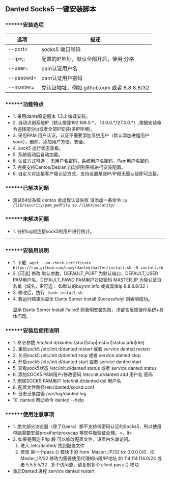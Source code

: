 <h2>Danted Socks5 一键安装脚本</h2>
<h3>******安装选项</h3>

| 选项 | 描述 |
| ----- | ----- |
| --port= | socks5 端口号码 |
| --ip=;; | 配置的IP地址，默认全部开启，使用;分格 |
| --user= | pam认证用户名 |
| --passwd= | pam认证用户密码|
| --master= | 免认证地址，例如 github.com 或者 8.8.8.8/32 |
    
<h3>******功能特点</h3>
<ul>
<li>1. 采用dante稳定版本 1.3.2 编译安装。</li>
<li>2. 自动识别系统IP（默认排除192.168.0.*， 10.0.0.*,127.0.0.*）,根据安装命令选择部分Ip或者全部IP安装(多IP环境)。</li>
<li>3. 采用PAM 用户认证，认证不需要添加系统用户（默认添加进程用户sock），删除、添加用户方便，安全。</li>
<li>4. sock5 运行状态查看。</li>
<li>5. 系统启动后自动加载。</li>
<li>6. 认证方式可选： 无用户名密码，系统用户名密码，Pam用户名密码</li>
<li>7. 完美支持Centos/Debian,自动识别系统进行安装配置。</li>
<li>8. 自定义对连接客户端认证方式，支持设置某些IP/IP段无需认证即可连接。</li>
</ul>
<h3>******已解决问题</h3>
<ul>
<li>测试64位系统 centos 会出现认证失败 请添加一条命令 <code>cp /lib/security/pam_pwdfile.so /lib64/security/ </code></li>
</ul>
<h3>******未解决问题</h3>
<ul>
<li>1. 分析log对连接sock5的用户进行统计。</li>
</ul>
<hr>
<h3>******安装用说明</h3>
<ul>
<li> 1. 下载 
<code> wget --no-check-certificate https://raw.github.com/Lozy/danted/master/install.sh -O install.sh </code> </li>
<li> 2. [可选] 修改 默认参数，DEFAULT_PORT 为默认端口，DEFAULT_USER PAM用户名，DEFAULT_PAWD PAM用户对应密码 MASTER_IP 为免认证白名单（域名，IP可选：  如默认的buyvm.info 或者具体Ip 8.8.8.8/32 ）</li>
<li> 3. 修改后，执行 <code> bash install.sh </code> </li>
<li> 4. 若运行结束后显示 Dante Server Install Successfuly! 则表明成功。
<p>显示 Dante Server Install Failed! 则表明安装失败，求留言反馈操作系统+具体问题。</p></li>
</ul>
<h3>******安装后使用说明</h3>
<ul>
<li> 1. 命令参数 /etc/init.d/danted {start|stop|restart|status|add|del}</li>
<li> 2. 重启sock5 /etc/init.d/danted restart  或者 service danted restart </li>
<li> 3. 关闭sock5 /etc/init.d/danted stop 或者 service danted stop </li>
<li> 4. 开启sock5 /etc/init.d/danted start 或者 service danted start </li>
<li> 5. 查看sock5状态 /etc/init.d/danted status 或者 service danted status </li>
<li> 6. 添加SOCK5 PAM用户/修改密码 /etc/init.d/danted add 用户名 密码</li>
<li> 7. 删除SOCK5 PAM用户 /etc/init.d/danted del 用户名</li>
<li> 8. 配置文件路径/etc/danted/sockd.conf </li>
<li> 9. 日志记录路径 /var/log/danted.log</li>
<li> 10. danted 帮助命令 danted --help </li>
</ul>
<h3>******使用注意事项</h3>
<ul>
<li> 1. 绝大部分浏览器（除了Opera）都不支持带密码认证的Socks5，所以使用电脑需要安装proxifier/proxycap 等软件做验证处理。<、li> 
<li> 2. 如果是固定IP/Ip 段 可以修改配置文件，设置白名单访问。
<ol>
<li>进入 /etc/danted/ 找到配置文件</li>
<li>修改 第一个pass {} 模块下的 from: Master_IP/32 to: 0.0.0.0/0 . 把 Master_IP/32 修改为需要使用代理的Ip段/IP地址 如 114.114.114.0/24 或者 5.5.5.5/32 . 多个访问源，请复制多个 client pass {} 模块</li>
</ol>
</li>
<li>重启Danted 进程 service danted restart </li>
</ul>
